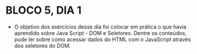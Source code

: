 # BLOCO 5, DIA 1

- O objetivo dos exercícios desse dia foi colocar em prática o que havia aprendido sobre Java Script - DOM e Seletores. Dentre os conteúdos, pude ler sobre como acessar dados do HTML com o JavaScript através dos seletores do DOM.
